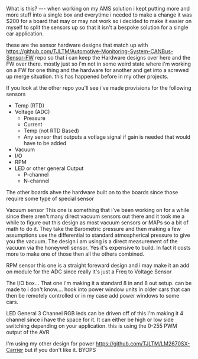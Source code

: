 What is this? 
--- when working on my AMS solution i kept putting more and more stuff into a single box and everytime i needed to make a change it was $200 for a board that may or may not work so i decided to make it easier on myself to split the sensors up so that it isn't a bespoke solution for a single car application. 

these are the sensor hardware designs that match up with https://github.com/TJLTM/Automotive-Monitoring-System-CANBus-Sensor-FW repo so that i can keep the Hardware designs over here and the FW over there. mostly just so i'm not in some weird state where i'm working on a FW for one thing and the hardware for another and get into a screwed up merge situation. this has happened before in my other projects. 

If you look at the other repo you'll see i've made provisions for the following sensors 
* Temp (RTD)
* Voltage (ADC)
  * Pressure
  * Current
  * Temp (not RTD Based)
  * Any sensor that outputs a votlage signal if gain is needed that would have to be added
* Vacuum
* I/O
* RPM
* LED or other general Output
  * P-channel
  * N-channel  

The other boards ahve the hardware built on to the boards since those require some type of special sensor

Vacuum sensor 
This one is something that i've been working on for a while since there aren't many direct vacuum sensors out there and it took me a while to figure out this design as most vacuum sensors or MAPs so a bit of math to do it. They take the Barometric pressure and then making a few assumptions use the differential to standard atmospherical pressure to give you the vacuum. The design i am using is a direct measurement of the vacuum via the honeywell sensor. Yes it's expensive to build. In fact it costs more to make one of those then all the others combined. 

RPM sensor 
this one is a straight foreward design and i may make it an add on module for the ADC since really it's just a Freq to Voltage Sensor 

The I/O box... 
That one i'm making it a standard 8 in and 8 out setup. can be made to i don't know.... hook into power window units in older cars that can then be remotely controlled or in my case add power windows to some cars.

LED 
General 3 Channel RGB leds can be driven off of this I'm making it 4 channel since i have the space for it. It can either be high or low side switching depending on your application. this is using the 0-255 PWM output of the AVR



I'm using my other design for power https://github.com/TJLTM/LM2670SX-Carrier but if you don't like it. BYOPS
